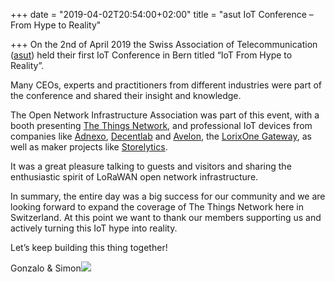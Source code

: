 +++
date = "2019-04-02T20:54:00+02:00"
title = "asut IoT Conference – From Hype to Reality"

+++
On the 2nd of April 2019 the Swiss Association of Telecommunication ([asut](https://asut.ch/asut/de/page/index.xhtml)) held their first IoT Conference in Bern titled “IoT From Hype to Reality”.

Many CEOs, experts and practitioners from different industries were part of the conference and shared their insight and knowledge.

The Open Network Infrastructure Association was part of this event, with a booth presenting [The Things Network](https://www.thethingsnetwork.org/), and professional IoT devices from companies like [Adnexo](https://www.adnexo.ch/), [Decentlab](https://www.decentlab.com/) and [Avelon](https://avelon.com/produkte/wisely/), the [LorixOne Gateway](https://www.lorixone.io/), as well as maker projects like [Storelytics](https://www.storelytics.ch/).

It was a great pleasure talking to guests and visitors and sharing the enthusiastic spirit of LoRaWAN open network infrastructure.

In summary, the entire day was a big success for our community and we are looking forward to expand the coverage of The Things Network here in Switzerland. At this point we want to thank our members supporting us and actively turning this IoT hype into reality.

Let’s keep building this thing together!

Gonzalo & Simon![](/images/IMG_20190402_113611.jpg)